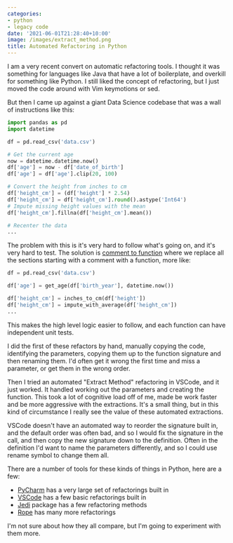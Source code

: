 ```yaml
---
categories:
- python
- legacy code
date: '2021-06-01T21:28:40+10:00'
image: /images/extract_method.png
title: Automated Refactoring in Python
---
```


I am a very recent convert on automatic refactoring tools.
I thought it was something for languages like Java that have a lot of boilerplate, and overkill for something like Python.
I still liked the concept of refactoring, but I just moved the code around with Vim keymotions or sed.

But then I came up against a giant Data Science codebase that was a wall of instructions like this:

```python
import pandas as pd
import datetime

df = pd.read_csv('data.csv') 

# Get the current age
now = datetime.datetime.now()
df['age'] = now - df['date_of_birth']
df['age'] = df['age'].clip(20, 100)

# Convert the height from inches to cm
df['height_cm'] = (df['height'] * 2.54)
df['height_cm'] = df['height_cm'].round().astype('Int64')
# Impute missing height values with the mean
df['height_cm'].fillna(df['height_cm'].mean())

# Recenter the data
...
```

The problem with this is it's very hard to follow what's going on, and it's very hard to test.
The solution is [comment to function](/comment-to-function) where we replace all the sections starting with a comment with a function, more like:

```python
df = pd.read_csv('data.csv') 

df['age'] = get_age(df['birth_year'], datetime.now())

df['height_cm'] = inches_to_cm(df['height'])
df['height_cm'] = impute_with_average(df['height_cm'])
...
```

This makes the high level logic easier to follow, and each function can have independent unit tests.

I did the first of these refactors by hand, manually copying the code, identifying the parameters, copying them up to the function signature and then renaming them.
I'd often get it wrong the first time and miss a parameter, or get them in the wrong order.

Then I tried an automated "Extract Method" refactoring in VSCode, and it just worked.
It handled working out the parameters and creating the function.
This took a lot of cognitive load off of me, made be work faster and be more aggressive with the extractions.
It's a small thing, but in this kind of circumstance I really see the value of these automated extractions.

VSCode doesn't have an automated way to reorder the signature built in, and the default order was often bad, and so I would fix the signature in the call, and then copy the new signature down to the definition.
Often in the definition I'd want to name the parameters differently, and so I could use rename symbol to change them all.

There are a number of tools for these kinds of things in Python, here are a few:

* [PyCharm](https://www.jetbrains.com/help/pycharm/refactoring-source-code.html) has a very large set of refactorings built in
* [VSCode](https://code.visualstudio.com/docs/python/editing#_refactoring) has a few basic refactorings built in
* [Jedi](https://jedi.readthedocs.io/en/latest/index.html) package has a few refactoring methods
* [Rope](https://github.com/python-rope/rope/blob/master/docs/overview.rst#refactorings) has many more refactorings

I'm not sure about how they all compare, but I'm going to experiment with them more.